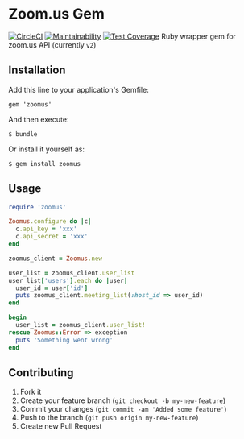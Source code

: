 # Zoom.us Gem

[![CircleCI](https://circleci.com/gh/hintmedia/zoomus.svg?style=svg)](https://circleci.com/gh/hintmedia/zoomus)
[![Maintainability](https://api.codeclimate.com/v1/badges/802523e46478e660f96f/maintainability)](https://codeclimate.com/github/hintmedia/zoomus/maintainability)
[![Test Coverage](https://api.codeclimate.com/v1/badges/802523e46478e660f96f/test_coverage)](https://codeclimate.com/github/hintmedia/zoomus/test_coverage)
Ruby wrapper gem for zoom.us API (currently `v2`)

## Installation

Add this line to your application's Gemfile:

    gem 'zoomus'

And then execute:

    $ bundle

Or install it yourself as:

    $ gem install zoomus

## Usage

```ruby
require 'zoomus'

Zoomus.configure do |c|
  c.api_key = 'xxx'
  c.api_secret = 'xxx'
end

zoomus_client = Zoomus.new

user_list = zoomus_client.user_list
user_list['users'].each do |user|
  user_id = user['id']
  puts zoomus_client.meeting_list(:host_id => user_id)
end

begin
  user_list = zoomus_client.user_list!
rescue Zoomus::Error => exception
  puts 'Something went wrong'
end
```


## Contributing

1. Fork it
2. Create your feature branch (`git checkout -b my-new-feature`)
3. Commit your changes (`git commit -am 'Added some feature'`)
4. Push to the branch (`git push origin my-new-feature`)
5. Create new Pull Request
